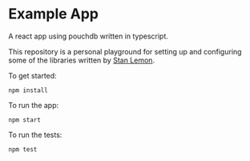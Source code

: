 # Example App

A react app using pouchdb written in typescript.

This repository is a personal playground for setting up and configuring some of the libraries written by [Stan Lemon](https://stanlemon.com).

To get started:

```shell
npm install
```

To run the app:

```shell
npm start
```

To run the tests:

```shell
npm test
```
